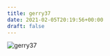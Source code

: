 ```yaml
---
title: gerry37
date: 2021-02-05T20:19:56+00:00
draft: false
---
```


![gerry37](/images/2011%20198.jpeg)

